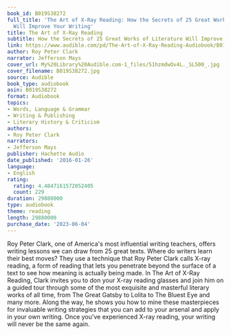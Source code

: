 ```yaml
---
book_id: B019S38272
full_title: 'The Art of X-Ray Reading: How the Secrets of 25 Great Works of Literature
  Will Improve Your Writing'
title: The Art of X-Ray Reading
subtitle: How the Secrets of 25 Great Works of Literature Will Improve Your Writing
link: https://www.audible.com/pd/The-Art-of-X-Ray-Reading-Audiobook/B019S38272
author: Roy Peter Clark
narrator: Jefferson Mays
cover_url: My%20Library%20Audible.com-1_files/51hzmdwOv4L._SL500_.jpg
cover_filename: B019S38272.jpg
source: Audible
book_type: audiobook
asin: B019S38272
format: Audiobook
topics:
- Words, Language & Grammar
- Writing & Publishing
- Literary History & Criticism
authors:
- Roy Peter Clark
narrators:
- Jefferson Mays
publisher: Hachette Audio
date_published: '2016-01-26'
language:
- English
rating:
  rating: 4.4847161572052405
  count: 229
duration: 29880000
type: audiobook
theme: reading
length: 29880000
purchase_date: '2023-06-04'
---
```

Roy Peter Clark, one of America's most influential writing teachers, offers writing lessons we can draw from 25 great texts.
Where do writers learn their best moves? They use a technique that Roy Peter Clark calls X-ray reading, a form of reading that lets you penetrate beyond the surface of a text to see how meaning is actually being made.
In The Art of X-Ray Reading, Clark invites you to don your X-ray reading glasses and join him on a guided tour through some of the most exquisite and masterful literary works of all time, from The Great Gatsby to Lolita to The Bluest Eye and many more. Along the way, he shows you how to mine these masterpieces for invaluable writing strategies that you can add to your arsenal and apply in your own writing. Once you've experienced X-ray reading, your writing will never be the same again.
